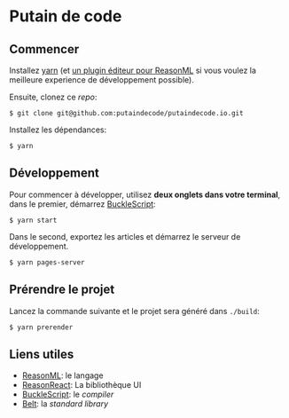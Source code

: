 # Putain de code

## Commencer

Installez [yarn](https://yarnpkg.com/en/docs/install) (et [un plugin éditeur pour ReasonML](https://reasonml.github.io/docs/en/editor-plugins) si vous voulez la meilleure experience de développement possible).

Ensuite, clonez ce _repo_:

```console
$ git clone git@github.com:putaindecode/putaindecode.io.git
```

Installez les dépendances:

```console
$ yarn
```

## Développement

Pour commencer à développer, utilisez **deux onglets dans votre terminal**, dans le premier, démarrez [BuckleScript](https://bucklescript.github.io):

```console
$ yarn start
```

Dans le second, exportez les articles et démarrez le serveur de développement.

```console
$ yarn pages-server
```

## Prérendre le projet

Lancez la commande suivante et le projet sera généré dans `./build`:

```console
$ yarn prerender
```

## Liens utiles

- [ReasonML](https://reasonml.github.io/docs/en/installation): le langage
- [ReasonReact](https://reasonml.github.io/reason-react/docs/en/installation): La bibliothèque UI
- [BuckleScript](https://bucklescript.github.io/docs/en/installation): le _compiler_
- [Belt](https://bucklescript.github.io/bucklescript/api/Belt.html): la _standard library_
